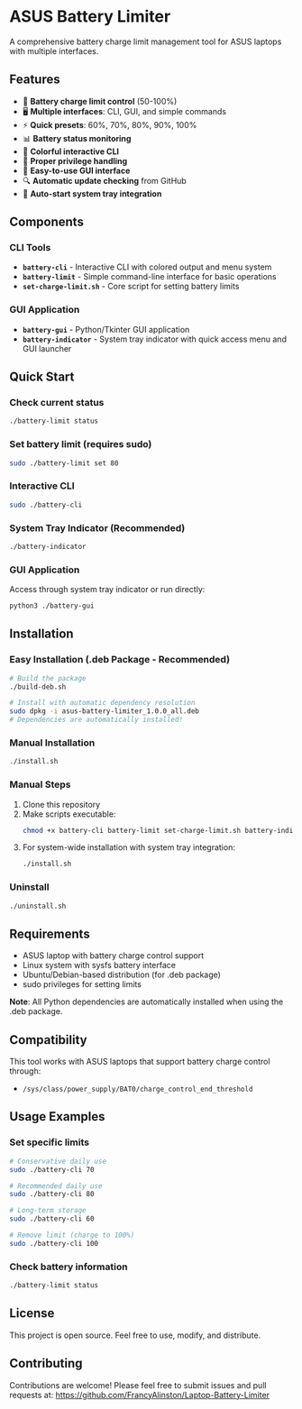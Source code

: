 # ASUS Battery Limiter

A comprehensive battery charge limit management tool for ASUS laptops with multiple interfaces.

## Features

- 🔋 **Battery charge limit control** (50-100%)
- 🖥️ **Multiple interfaces**: CLI, GUI, and simple commands
- ⚡ **Quick presets**: 60%, 70%, 80%, 90%, 100%
- 📊 **Battery status monitoring**
- 🎨 **Colorful interactive CLI**
- 🔐 **Proper privilege handling**
- 🚀 **Easy-to-use GUI interface**
- 🔍 **Automatic update checking** from GitHub
- 🔄 **Auto-start system tray integration**

## Components

### CLI Tools
- **`battery-cli`** - Interactive CLI with colored output and menu system
- **`battery-limit`** - Simple command-line interface for basic operations
- **`set-charge-limit.sh`** - Core script for setting battery limits

### GUI Application
- **`battery-gui`** - Python/Tkinter GUI application
- **`battery-indicator`** - System tray indicator with quick access menu and GUI launcher

## Quick Start

### Check current status
```bash
./battery-limit status
```

### Set battery limit (requires sudo)
```bash
sudo ./battery-limit set 80
```

### Interactive CLI
```bash
sudo ./battery-cli
```

### System Tray Indicator (Recommended)
```bash
./battery-indicator
```

### GUI Application
Access through system tray indicator or run directly:
```bash
python3 ./battery-gui
```

## Installation

### Easy Installation (.deb Package - Recommended)
```bash
# Build the package
./build-deb.sh

# Install with automatic dependency resolution
sudo dpkg -i asus-battery-limiter_1.0.0_all.deb
# Dependencies are automatically installed!
```

### Manual Installation
```bash
./install.sh
```

### Manual Steps
1. Clone this repository
2. Make scripts executable:
   ```bash
   chmod +x battery-cli battery-limit set-charge-limit.sh battery-indicator install.sh
   ```
3. For system-wide installation with system tray integration:
   ```bash
   ./install.sh
   ```

### Uninstall
```bash
./uninstall.sh
```

## Requirements

- ASUS laptop with battery charge control support
- Linux system with sysfs battery interface
- Ubuntu/Debian-based distribution (for .deb package)
- sudo privileges for setting limits

**Note**: All Python dependencies are automatically installed when using the .deb package.

## Compatibility

This tool works with ASUS laptops that support battery charge control through:
- `/sys/class/power_supply/BAT0/charge_control_end_threshold`

## Usage Examples

### Set specific limits
```bash
# Conservative daily use
sudo ./battery-cli 70

# Recommended daily use  
sudo ./battery-cli 80

# Long-term storage
sudo ./battery-cli 60

# Remove limit (charge to 100%)
sudo ./battery-cli 100
```

### Check battery information
```bash
./battery-limit status
```

## License

This project is open source. Feel free to use, modify, and distribute.

## Contributing

Contributions are welcome! Please feel free to submit issues and pull requests at:
https://github.com/FrancyAlinston/Laptop-Battery-Limiter
